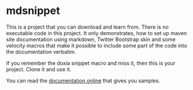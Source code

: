 mdsnippet
=========

This is a project that you can download and learn from. There is no executable code in this project. It only demonstrates, how to set up maven site documentation using markdown, Twitter Bootstrap skin and some velocity macros that make it possible to include some part of the code into the documentation verbatim.

If you remember the doxia snippet macro and miss it, then this is your project. Clone it and use it.

You can read the [documentation online](http://verhas.github.com/mdsnippet/) that gives you samples.